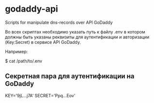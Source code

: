 # godaddy-api
Scripts for manipulate dns-records over API GoDaddy

Во всех скриптах необходимо указать путь к файлу .env в котором должны
быть указаны реквизиты для аутентификации и авторизации (Key:Secret) в
сервисе API GoDaddy.

Например:

$ cat /path/to/.env
## Секретная пара для аутентификации на GoDaddy
KEY='9jL...j7A'
SECRET='Ppq...Eov'


